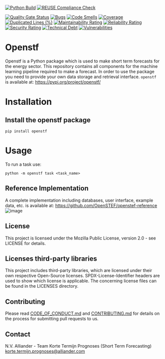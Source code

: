 <!--
SPDX-FileCopyrightText: 2017-2021 Alliander N.V. <korte.termijn.prognoses@alliander.com>

SPDX-License-Identifier: MPL-2.0
-->

<!-- Github Actions badges -->
[![Python Build](https://github.com/alliander-opensource/openstf/actions/workflows/python-build.yaml/badge.svg)](https://github.com/alliander-opensource/openstf/actions/workflows/python-build.yaml)
[![REUSE Compliance Check](https://github.com/alliander-opensource/openstf/actions/workflows/reuse-compliance.yaml/badge.svg)](https://github.com/alliander-opensource/openstf/actions/workflows/reuse-compliance.yaml)
<!-- SonarCloud badges -->
[![Quality Gate Status](https://sonarcloud.io/api/project_badges/measure?project=alliander-opensource_openstf&metric=alert_status)](https://sonarcloud.io/dashboard?id=alliander-opensource_openstf)
[![Bugs](https://sonarcloud.io/api/project_badges/measure?project=alliander-opensource_openstf&metric=bugs)](https://sonarcloud.io/dashboard?id=alliander-opensource_openstf)
[![Code Smells](https://sonarcloud.io/api/project_badges/measure?project=alliander-opensource_openstf&metric=code_smells)](https://sonarcloud.io/dashboard?id=alliander-opensource_openstf)
[![Coverage](https://sonarcloud.io/api/project_badges/measure?project=alliander-opensource_openstf&metric=coverage)](https://sonarcloud.io/dashboard?id=alliander-opensource_openstf)
[![Duplicated Lines (%)](https://sonarcloud.io/api/project_badges/measure?project=alliander-opensource_openstf&metric=duplicated_lines_density)](https://sonarcloud.io/dashboard?id=alliander-opensource_openstf)
[![Maintainability Rating](https://sonarcloud.io/api/project_badges/measure?project=alliander-opensource_openstf&metric=sqale_rating)](https://sonarcloud.io/dashboard?id=alliander-opensource_openstf)
[![Reliability Rating](https://sonarcloud.io/api/project_badges/measure?project=alliander-opensource_openstf&metric=reliability_rating)](https://sonarcloud.io/dashboard?id=alliander-opensource_openstf)
[![Security Rating](https://sonarcloud.io/api/project_badges/measure?project=alliander-opensource_openstf&metric=security_rating)](https://sonarcloud.io/dashboard?id=alliander-opensource_openstf)
[![Technical Debt](https://sonarcloud.io/api/project_badges/measure?project=alliander-opensource_openstf&metric=sqale_index)](https://sonarcloud.io/dashboard?id=alliander-opensource_openstf)
[![Vulnerabilities](https://sonarcloud.io/api/project_badges/measure?project=alliander-opensource_openstf&metric=vulnerabilities)](https://sonarcloud.io/dashboard?id=alliander-opensource_openstf)

# Openstf

Openstf is a Python package which is used to make short term forecasts for the energy sector. This repository contains all components for the machine learning pipeline required to make a forecast. In order to use the package you need to provide your own data storage and retrieval interface. `openstf` is available at: https://pypi.org/project/openstf/

# Installation

## Install the openstf package

```shell
pip install openstf
```

# Usage

To run a task use:

```shell
python -m openstf task <task_name>
```

## Reference Implementation
A complete implementation including databases, user interface, example data, etc. is available at: https://github.com/OpenSTEF/openstef-reference
![image](https://user-images.githubusercontent.com/18208480/127109029-77e09c97-8d06-4158-8789-4c1d5ecede61.png)

## License
This project is licensed under the Mozilla Public License, version 2.0 - see LICENSE for details.

## Licenses third-party libraries
This project includes third-party libraries, which are licensed under their own respective Open-Source licenses. SPDX-License-Identifier headers are used to show which license is applicable. The concerning license files can be found in the LICENSES directory.

## Contributing
Please read [CODE_OF_CONDUCT.md](CODE_OF_CONDUCT.md) and [CONTRIBUTING.md](CONTRIBUTING.md) for details on the process for submitting pull requests to us.

## Contact
N.V. Alliander - Team Korte Termijn Prognoses (Short Term Forecasting) <korte.termijn.prognoses@alliander.com>

